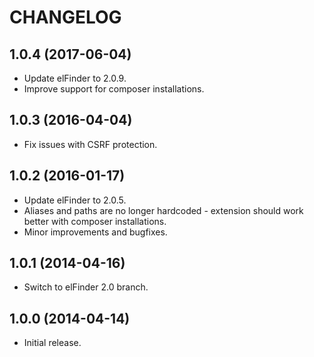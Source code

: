 CHANGELOG
=========


1.0.4 (2017-06-04)
-------------------------

- Update elFinder to 2.0.9.
- Improve support for composer installations.


1.0.3 (2016-04-04)
------------------

- Fix issues with CSRF protection.


1.0.2 (2016-01-17)
------------------

- Update elFinder to 2.0.5.
- Aliases and paths are no longer hardcoded - extension should work better with composer installations.
- Minor improvements and bugfixes.


1.0.1 (2014-04-16)
------------------

- Switch to elFinder 2.0 branch.


1.0.0 (2014-04-14)
------------------

- Initial release.
